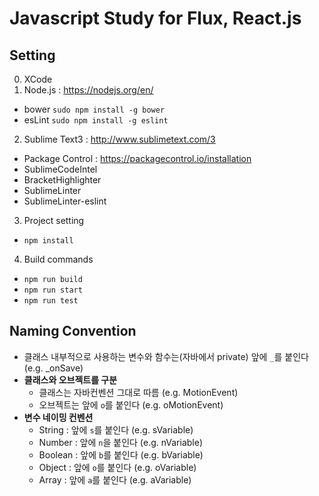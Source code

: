# Javascript Study for Flux, React.js

## Setting
0. XCode
1. Node.js : https://nodejs.org/en/
 * bower
  `sudo npm install -g bower`
 * esLint
  `sudo npm install -g eslint`
2. Sublime Text3 : http://www.sublimetext.com/3
 * Package Control : https://packagecontrol.io/installation
 * SublimeCodeIntel
 * BracketHighlighter
 * SublimeLinter
 * SublimeLinter-eslint
3. Project setting
 * `npm install`
4. Build commands
 * `npm run build`
 * `npm run start`
 * `npm run test`

## Naming Convention
- 클래스 내부적으로 사용하는 변수와 함수는(자바에서 private) 앞에 `_`를 붙인다 (e.g. _onSave)
- **클래스와 오브젝트를 구분** 
	- 클래스는 자바컨벤션 그대로 따름 (e.g. MotionEvent)
	- 오브젝트는 앞에 `o`를 붙인다 (e.g. oMotionEvent)
- **변수 네이밍 컨벤션**
	- String : 앞에 `s`를 붙인다 (e.g. sVariable)
	- Number : 앞에 `n`을 붙인다 (e.g. nVariable)
	- Boolean : 앞에 `b`를 붙인다 (e.g. bVariable)
	- Object : 앞에 `o`를 붙인다 (e.g. oVariable)
	- Array : 앞에 `a`를 붙인다 (e.g. aVariable)

